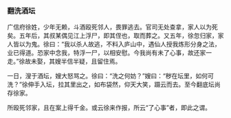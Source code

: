 <script type="text/javascript">
    var head = document.getElementsByTagName('head')[0];
    cssURL = '/public/article_1.css';
    linkTag = document.createElement('link');
    linkTag.href = cssURL;
    linkTag.setAttribute('type','text/css');
    linkTag.setAttribute('rel','stylesheet');
    head.appendChild(linkTag);
</script>
### 翻洗酒坛

广信府徐姓，少年无赖，斗酒殴死邻人，畏罪逃去。官司无处查拿，家人以为死矣。五年后，其叔某偶见江上浮尸，即其侄也，取而葬之。又五年，徐忽归家，家人皆以为鬼。徐曰：“我以杀人故逃，不料入庐山中，遇仙人授我炼形分身之法，业已得道。恐家中念我，特浮一尸，以相安慰。今我尚有未了心事，故还家一走。”徐故未娶，其嫂半信半疑，且留住焉。

一日，溲于酒坛，嫂大怒骂之。徐曰：“洗之何妨？”嫂曰：“秽在坛里，如何可洗？”徐伸手入坛，拉其里出之，如布袋然，仰天大笑，蹑云而去。至今翻底坛尚存徐家。

所殴死邻家，且在案上得千金。或云徐来作报，所云“了心事”者，即此之谓。


